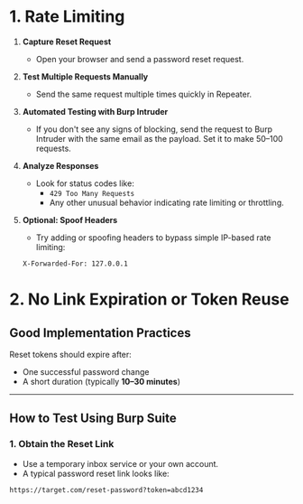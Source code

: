 # 1. Rate Limiting 

1. **Capture Reset Request**
   - Open your browser and send a password reset request.

2. **Test Multiple Requests Manually**
   - Send the same request multiple times quickly in Repeater.

3. **Automated Testing with Burp Intruder**
   - If you don't see any signs of blocking, send the request to Burp Intruder with the same email as the payload. Set it to make 50–100 requests.

4. **Analyze Responses**
   - Look for status codes like:
     - `429 Too Many Requests`
     - Any other unusual behavior indicating rate limiting or throttling.

5. **Optional: Spoof Headers**
   - Try adding or spoofing headers to bypass simple IP-based rate limiting:
   ```http
   X-Forwarded-For: 127.0.0.1

# 2. No Link Expiration or Token Reuse

## Good Implementation Practices

Reset tokens should expire after:

- One successful password change
- A short duration (typically **10–30 minutes**)

---

## How to Test Using Burp Suite

### 1. Obtain the Reset Link
- Use a temporary inbox service or your own account.
- A typical password reset link looks like:

```text
https://target.com/reset-password?token=abcd1234

